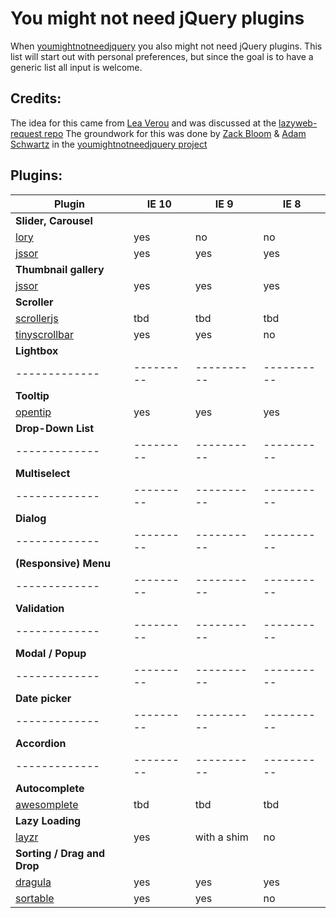 # You might not need jQuery plugins
When [youmightnotneedjquery](http://youmightnotneedjquery.com/) you also might not need jQuery plugins.
This list will start out with personal preferences, but since the goal is to have a generic list
all input is welcome.

## Credits:
The idea for this came from [Lea Verou](https://github.com/LeaVerou) and was discussed at the [lazyweb-request repo](https://github.com/h5bp/lazyweb-requests)
The groundwork for this was done by [Zack Bloom](https://github.com/zackbloom) & [Adam Schwartz](https://github.com/adamschwartz) in the [youmightnotneedjquery project](https://github.com/HubSpot/youmightnotneedjquery/graphs/contributors)

## Plugins:
| Plugin      |IE 10    | IE 9     | IE 8     |
|-------------|---------|----------|----------|
| __Slider, Carousel__                        |
| [lory](http://meandmax.github.io/lory/) | yes | no | no |
| [jssor](https://github.com/jssor/slider)| yes | yes | yes |
| __Thumbnail gallery__                       |
| [jssor](https://github.com/jssor/slider)| yes | yes | yes |
| __Scroller__                                |
| [scrollerjs](https://github.com/forcedotcom/scrollerjs)| tbd | tbd | tbd |
| [tinyscrollbar](https://github.com/wieringen/tinyscrollbar)| yes | yes | no  |
| __Lightbox__                                |
|-------------|---------|----------|----------|
| __Tooltip__                                 |
| [opentip](https://github.com/enyo/opentip) | yes | yes | yes |
| __Drop-Down List__                          |
|-------------|---------|----------|----------|
| __Multiselect__                             |
|-------------|---------|----------|----------|
| __Dialog__                                  |
|-------------|---------|----------|----------|
| __(Responsive) Menu__                       |
|-------------|---------|----------|----------|
| __Validation__                              |
|-------------|---------|----------|----------|
| __Modal / Popup__                           |
|-------------|---------|----------|----------|
| __Date picker__                             |
|-------------|---------|----------|----------|
| __Accordion__                               |
|-------------|---------|----------|----------|
| __Autocomplete__                            |
| [awesomplete](https://github.com/LeaVerou/awesomplete) | tbd | tbd | tbd |
| __Lazy Loading__                            |
| [layzr](https://github.com/callmecavs/layzr.js) | yes | with a shim | no |
| __Sorting / Drag and Drop__                 |
| [dragula](http://bevacqua.github.io/dragula/) | yes | yes | yes |
| [sortable](https://github.com/RubaXa/Sortable) | yes | yes | no |
